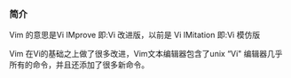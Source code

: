 ### 简介      

Vim 的意思是Vi IMprove 即:Vi 改进版，以前是 Vi IMitation 即:Vi 模仿版     

Vim 在Vi的基础之上做了很多改进，Vim文本编辑器包含了unix “Vi" 编辑器几乎所有的命令，并且还添加了很多新命令。

